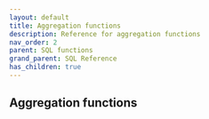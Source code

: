 ```yaml
---
layout: default
title: Aggregation functions
description: Reference for aggregation functions
nav_order: 2
parent: SQL functions
grand_parent: SQL Reference
has_children: true
---
```


## Aggregation functions
